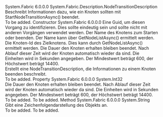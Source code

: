 <Type Name="NodeStopDescription" FullName="System.Fabric.Description.NodeStopDescription">
  <TypeSignature Language="C#" Value="public sealed class NodeStopDescription : System.Fabric.Description.NodeTransitionDescription" />
  <TypeSignature Language="ILAsm" Value=".class public auto ansi sealed beforefieldinit NodeStopDescription extends System.Fabric.Description.NodeTransitionDescription" />
  <TypeSignature Language="DocId" Value="T:System.Fabric.Description.NodeStopDescription" />
  <TypeSignature Language="VB.NET" Value="Public NotInheritable Class NodeStopDescription&#xA;Inherits NodeTransitionDescription" />
  <TypeSignature Language="F#" Value="type NodeStopDescription = class&#xA;    inherit NodeTransitionDescription" />
  <AssemblyInfo>
    <AssemblyName>System.Fabric</AssemblyName>
    <AssemblyVersion>6.0.0.0</AssemblyVersion>
  </AssemblyInfo>
  <Base>
    <BaseTypeName>System.Fabric.Description.NodeTransitionDescription</BaseTypeName>
  </Base>
  <Interfaces />
  <Docs>
    <summary>
            Beschreibt Informationen dazu, wie ein Knoten sollten mit StartNodeTransitionAsync() beendet.  
            </summary>
    <remarks>To be added.</remarks>
  </Docs>
  <Members>
    <Member MemberName=".ctor">
      <MemberSignature Language="C#" Value="public NodeStopDescription (Guid operationId, string nodeName, System.Numerics.BigInteger nodeInstanceId, int stopDurationInSeconds);" />
      <MemberSignature Language="ILAsm" Value=".method public hidebysig specialname rtspecialname instance void .ctor(valuetype System.Guid operationId, string nodeName, valuetype System.Numerics.BigInteger nodeInstanceId, int32 stopDurationInSeconds) cil managed" />
      <MemberSignature Language="DocId" Value="M:System.Fabric.Description.NodeStopDescription.#ctor(System.Guid,System.String,System.Numerics.BigInteger,System.Int32)" />
      <MemberSignature Language="VB.NET" Value="Public Sub New (operationId As Guid, nodeName As String, nodeInstanceId As BigInteger, stopDurationInSeconds As Integer)" />
      <MemberSignature Language="F#" Value="new System.Fabric.Description.NodeStopDescription : Guid * string * System.Numerics.BigInteger * int -&gt; System.Fabric.Description.NodeStopDescription" Usage="new System.Fabric.Description.NodeStopDescription (operationId, nodeName, nodeInstanceId, stopDurationInSeconds)" />
      <MemberType>Constructor</MemberType>
      <AssemblyInfo>
        <AssemblyName>System.Fabric</AssemblyName>
        <AssemblyVersion>6.0.0.0</AssemblyVersion>
      </AssemblyInfo>
      <Parameters>
        <Parameter Name="operationId" Type="System.Guid" />
        <Parameter Name="nodeName" Type="System.String" />
        <Parameter Name="nodeInstanceId" Type="System.Numerics.BigInteger" />
        <Parameter Name="stopDurationInSeconds" Type="System.Int32" />
      </Parameters>
      <Docs>
        <param name="operationId">Eine Guid, um diesen Vorgang zu identifizieren.  Dies sollte eindeutig sein und sollte nicht mit anderen Vorgängen verwendet werden.</param>
        <param name="nodeName">Der Name des Knotens zum Starten oder beenden.  Der Name kann über GetNodeListAsync() ermittelt werden.</param>
        <param name="nodeInstanceId">Die Knoten-Id des Zielknotens.  Dies kann durch GetNodeListAsync() ermittelt werden.</param>
        <param name="stopDurationInSeconds">Die Dauer den Knoten erhalten bleiben beendet.  Nach Ablauf dieser Zeit wird der Knoten automatisch wieder da sind.  Die Einheiten wird in Sekunden angegeben.  Der Mindestwert beträgt 600, der Höchstwert beträgt 14400.</param>
        <summary>
            Erstellt eine NodeTransitionDescription, die Informationen zu einem Knoten beenden beschreibt.
            </summary>
        <remarks>To be added.</remarks>
      </Docs>
    </Member>
    <Member MemberName="StopDurationInSeconds">
      <MemberSignature Language="C#" Value="public int StopDurationInSeconds { get; }" />
      <MemberSignature Language="ILAsm" Value=".property instance int32 StopDurationInSeconds" />
      <MemberSignature Language="DocId" Value="P:System.Fabric.Description.NodeStopDescription.StopDurationInSeconds" />
      <MemberSignature Language="VB.NET" Value="Public ReadOnly Property StopDurationInSeconds As Integer" />
      <MemberSignature Language="F#" Value="member this.StopDurationInSeconds : int" Usage="System.Fabric.Description.NodeStopDescription.StopDurationInSeconds" />
      <MemberType>Property</MemberType>
      <AssemblyInfo>
        <AssemblyName>System.Fabric</AssemblyName>
        <AssemblyVersion>6.0.0.0</AssemblyVersion>
      </AssemblyInfo>
      <ReturnValue>
        <ReturnType>System.Int32</ReturnType>
      </ReturnValue>
      <Docs>
        <summary>
            Die Dauer den Knoten erhalten bleiben beendet.  Nach Ablauf dieser Zeit wird der Knoten automatisch wieder da sind.  Die Einheiten wird in Sekunden angegeben.  Der Mindestwert beträgt 600, der Höchstwert beträgt 14400.
            </summary>
        <value>To be added.</value>
        <remarks>To be added.</remarks>
      </Docs>
    </Member>
    <Member MemberName="ToString">
      <MemberSignature Language="C#" Value="public override string ToString ();" />
      <MemberSignature Language="ILAsm" Value=".method public hidebysig virtual instance string ToString() cil managed" />
      <MemberSignature Language="DocId" Value="M:System.Fabric.Description.NodeStopDescription.ToString" />
      <MemberSignature Language="VB.NET" Value="Public Overrides Function ToString () As String" />
      <MemberSignature Language="F#" Value="override this.ToString : unit -&gt; string" Usage="nodeStopDescription.ToString " />
      <MemberType>Method</MemberType>
      <AssemblyInfo>
        <AssemblyName>System.Fabric</AssemblyName>
        <AssemblyVersion>6.0.0.0</AssemblyVersion>
      </AssemblyInfo>
      <ReturnValue>
        <ReturnType>System.String</ReturnType>
      </ReturnValue>
      <Parameters />
      <Docs>
        <summary>
            Gibt eine Zeichenfolgendarstellung des Objekts an.
            </summary>
        <returns>To be added.</returns>
        <remarks>To be added.</remarks>
      </Docs>
    </Member>
  </Members>
</Type>